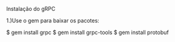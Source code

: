 Instalação do gRPC

1.)Use o gem para baixar os pacotes:

$ gem install grpc
$ gem install grpc-tools
$ gem install protobuf

